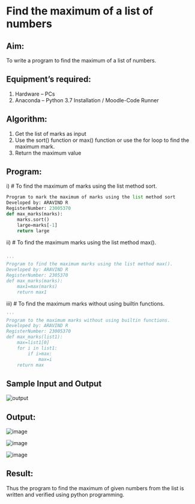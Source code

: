 # Find the maximum of a list of numbers
## Aim:
To write a program to find the maximum of a list of numbers.
## Equipment’s required:
1.	Hardware – PCs
2.	Anaconda – Python 3.7 Installation / Moodle-Code Runner
## Algorithm:
1.	Get the list of marks as input
2.	Use the sort() function or max() function or use the for loop to find the maximum mark.
3.	Return the maximum value
## Program:

i)	# To find the maximum of marks using the list method sort.
``` Python
Program to mark the maximum of marks using the list method sort
Developed by: ARAVIND R
RegisterNumber: 23005370
def max_marks(marks):
    marks.sort()
    large=marks[-1]
    return large

```

ii)	# To find the maximum marks using the list method max().
```Python

''' 
Program to find the maximum marks using the list method max().
Developed by: ARAVIND R
RegisterNumber: 2305370
def max_marks(marks):
    max1=max(marks)
    return max1

```

iii) # To find the maximum marks without using builtin functions.
```Python
''' 
Program to the maximum marks without using builtin functions.
Developed by: ARAVIND R
RegisterNumber: 23005370
def max_marks(list1):
    max=list1[0]
    for i in list1:
        if i>max:
            max=i
    return max


```
## Sample Input and Output
![output](./img/max_marks1.jpg) 

## Output:
![image](https://github.com/ARAVIND23005370/FindMaximum/assets/148514836/35905812-fbbd-4008-ad47-344b08700d2a)

![image](https://github.com/ARAVIND23005370/FindMaximum/assets/148514836/4df5b85d-1f9b-4873-bc4e-11c0c0933f94)

![image](https://github.com/ARAVIND23005370/FindMaximum/assets/148514836/512ec64e-d8ff-4144-ab31-0948bdb68623)


## Result:
Thus the program to find the maximum of given numbers from the list is written and verified using python programming.
